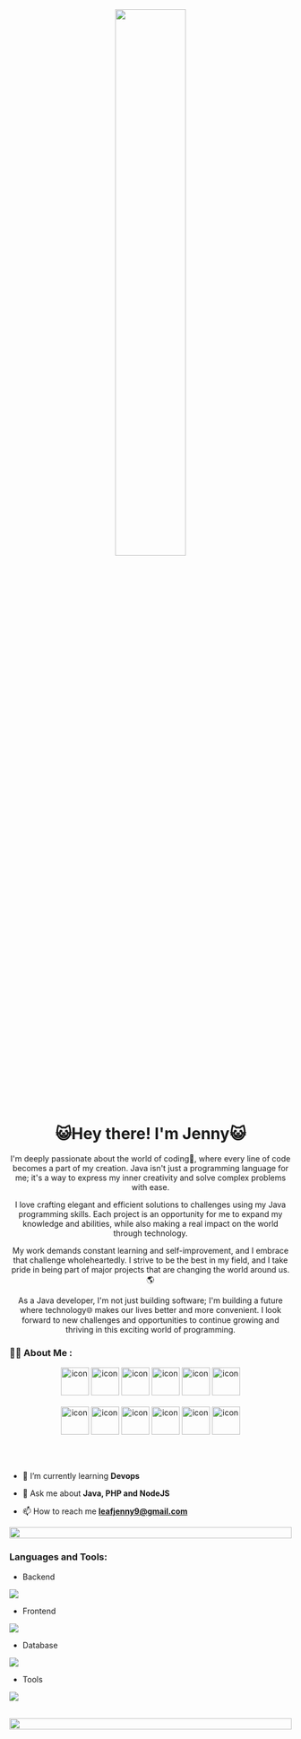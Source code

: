 <div id="header" align="center">
  <img width="50%" src="https://media1.tenor.com/m/uWHd-STTyFIAAAAd/asteroid-in-love-mari-morino.gif"/>
</div>

<h1 align="center">😺Hey there! I'm Jenny😺</h1>
<p align="center">I'm deeply passionate about the world of coding📄, where every line of code becomes a part of my creation. Java isn't just a programming language for me; it's a way to express my inner creativity and solve complex problems with ease.</p>
<p align="center">I love crafting elegant and efficient solutions to challenges using my Java programming skills. Each project is an opportunity for me to expand my knowledge and abilities, while also making a real impact on the world through technology.</p>
<p align="center">My work demands constant learning and self-improvement, and I embrace that challenge wholeheartedly. I strive to be the best in my field, and I take pride in being part of major projects that are changing the world around us.🌎</p>
<p align="center">As a Java developer, I'm not just building software; I'm building a future where technology🌐 makes our lives better and more convenient. I look forward to new challenges and opportunities to continue growing and thriving in this exciting world of programming.</p>

### :woman_technologist: About Me :

<div align="center">
  <img src="https://techstack-generator.vercel.app/java-icon.svg" alt="icon" width="50" height="50" />
  <img src="https://techstack-generator.vercel.app/python-icon.svg" alt="icon" width="50" height="50" />
  <img src="https://techstack-generator.vercel.app/ts-icon.svg" alt="icon" width="50" height="50" />
  <img src="https://techstack-generator.vercel.app/js-icon.svg" alt="icon"width="50" height="50" />
  <img src="https://techstack-generator.vercel.app/react-icon.svg" alt="icon" width="50" height="50" />
 <img src="https://techstack-generator.vercel.app/mysql-icon.svg" alt="icon" width="50" height="50" />
</div>

<br>

<div align="center">
  <img src="https://techstack-generator.vercel.app/docker-icon.svg" alt="icon" width="50" height="50" />
  <img src="https://techstack-generator.vercel.app/aws-icon.svg" alt="icon" width="50" height="50" />
  <img src="https://techstack-generator.vercel.app/github-icon.svg" alt="icon" width="50" height="50" />
  <img src="https://techstack-generator.vercel.app/prettier-icon.svg" alt="icon" width="50" height="50" />
  <img src="https://techstack-generator.vercel.app/restapi-icon.svg" alt="icon" width="50" height="50" />
  <img src="https://techstack-generator.vercel.app/graphql-icon.svg" alt="icon" width="50" height="50" />
</div>

<br><br>

- 🌱 I’m currently learning **Devops**

- 💬 Ask me about **Java, PHP and NodeJS**

- 📫 How to reach me **leafjenny9@gmail.com**


<img src="https://i.imgur.com/dBaSKWF.gif" height="20" width="100%">

<h3 align="left">Languages and Tools:</h3>

- Backend
<p align="left">
  <a href="https://skillicons.dev">
    <img src="https://skillicons.dev/icons?i=php,laravel,java,nodejs,nestjs" />
  </a>
</p>

- Frontend
<p align="left">
  <a href="https://skillicons.dev">
    <img src="https://skillicons.dev/icons?i=ts,js,react,nextjs" />
  </a>
</p>

- Database
<p align="left">
  <a href="https://skillicons.dev">
    <img src="https://skillicons.dev/icons?i=mongodb,mysql,postgresql" />
  </a>
</p>

- Tools
<p align="left">
  <a href="https://skillicons.dev">
    <img src="https://skillicons.dev/icons?i=git,github,docker,idea,vscode,postman,linux" />
  </a>
</p>

<br/>

<img src="https://i.imgur.com/dBaSKWF.gif" height="20" width="100%">
